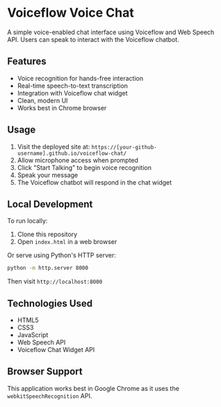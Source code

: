 # Voiceflow Voice Chat

A simple voice-enabled chat interface using Voiceflow and Web Speech API. Users can speak to interact with the Voiceflow chatbot.

## Features

- Voice recognition for hands-free interaction
- Real-time speech-to-text transcription
- Integration with Voiceflow chat widget
- Clean, modern UI
- Works best in Chrome browser

## Usage

1. Visit the deployed site at: `https://[your-github-username].github.io/voiceflow-chat/`
2. Allow microphone access when prompted
3. Click "Start Talking" to begin voice recognition
4. Speak your message
5. The Voiceflow chatbot will respond in the chat widget

## Local Development

To run locally:

1. Clone this repository
2. Open `index.html` in a web browser
   
Or serve using Python's HTTP server:
```bash
python -m http.server 8000
```
Then visit `http://localhost:8000`

## Technologies Used

- HTML5
- CSS3
- JavaScript
- Web Speech API
- Voiceflow Chat Widget API

## Browser Support

This application works best in Google Chrome as it uses the `webkitSpeechRecognition` API.
